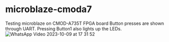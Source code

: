 # microblaze-cmoda7
Testing microblaze on CMOD-A735T FPGA board
Button presses are shown through UART. Pressing Button1 also lights up the LEDs.
![WhatsApp Video 2023-10-09 at 17 31 52](https://github.com/irfany1/microblaze-cmoda7/assets/120679137/14843f5f-c554-455d-abd7-d98423d67e18)
